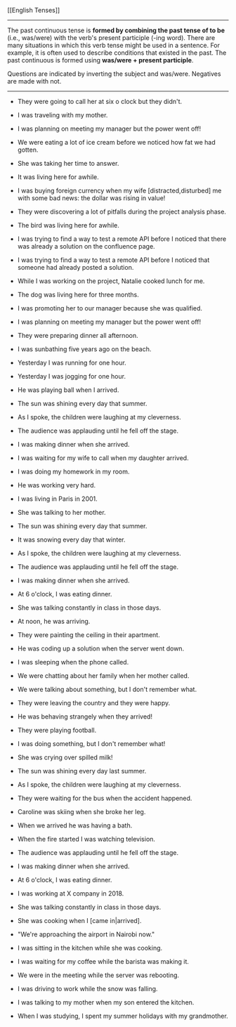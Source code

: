 [[English Tenses]]

---

The past continuous tense is **formed by combining the past tense of to be** (i.e., was/were) with the verb's present participle (-ing word). There are many situations in which this verb tense might be used in a sentence. For example, it is often used to describe conditions that existed in the past. The past continuous is formed using **was/were + present participle**.

Questions are indicated by inverting the subject and was/were. Negatives are made with not.



---
- They were going  to call her at six o clock but they didn't.
- I was traveling with my mother.
- I was planning on meeting my manager but the power went off!
- We were eating a lot of ice cream before we noticed how fat we had gotten.
- She was taking her time to answer.
- It was living here for awhile.
- I was buying foreign currency when my wife [distracted,disturbed] me with some bad news: the dollar was rising in value!
- They were discovering a lot of pitfalls during the project analysis phase.
- The bird was living here for awhile.
- I was trying to find a way to test a remote API before I noticed that there was already a solution on the confluence page.

- I was trying to find a way to test a remote API before I noticed that someone had already posted a solution.

- While I was working on the project, Natalie cooked lunch for me.

- The dog was living here for three months.

- I was promoting her to our manager because she was qualified.

- I was planning on meeting my manager but the power went off!

- They were preparing dinner all afternoon.

- I was sunbathing five years ago on the beach.

- Yesterday I was running for one hour.

- Yesterday I was jogging for one hour.

- He was playing ball when I arrived.

- The sun was shining every day that summer.

- As I spoke, the children were laughing at my cleverness.

- The audience was applauding until he fell off the stage.

- I was making dinner when she arrived.

- I was waiting for my wife to call when my daughter arrived.

- I was doing my homework in my room.

- He was working very hard.

- I was living in Paris in 2001.

- She was talking to her mother.

- The sun was shining every day that summer.

- It was snowing every day that winter.

- As I spoke, the children were laughing at my cleverness.

- The audience was applauding until he fell off the stage.

- I was making dinner when she arrived.

- At 6 o'clock, I was eating dinner.

- She was talking constantly in class in those days.

- At noon, he was arriving.

- They were painting the ceiling in their apartment.

- He was coding up a solution when the server went down.

- I was sleeping when the phone called.

- We were chatting about her family when her mother called.

- We were talking about something, but I don't remember what.

- They were leaving the country and they were happy.

- He was behaving strangely when they arrived!

- They were playing football.

- I was doing something, but I don't remember what!

- She was crying over spilled milk!
-   The sun was shining every day last summer. 
-   As I spoke, the children were laughing at my cleverness. 
-   They were waiting for the bus when the accident happened.
-   Caroline was skiing when she broke her leg.
-   When we arrived he was having a bath.
-   When the fire started I was watching television.
-   The audience was applauding until he fell off the stage. 
-   I was making dinner when she arrived.
-   At 6 o'clock, I was eating dinner.
-   I was working at X company in 2018.
-   She was talking constantly in class in those days.

- She was cooking when I [came in|arrived].
- "We're approaching the airport in Nairobi now."
- I was sitting in the kitchen while she was cooking.
- I was waiting for my coffee while the barista was making it.
- We were in the meeting while the server was rebooting.
- I was driving to work while the snow was falling.
- I was talking to my mother when my son entered the kitchen.
- When I was studying, I spent my summer holidays with my grandmother.


